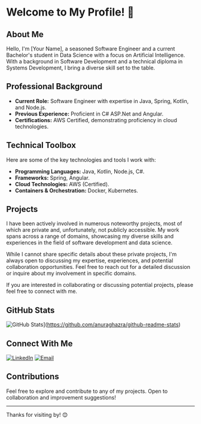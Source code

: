 # Welcome to My Profile! 👋

## About Me

Hello, I'm [Your Name], a seasoned Software Engineer and a current Bachelor's student in Data Science with a focus on Artificial Intelligence. With a background in Software Development and a technical diploma in Systems Development, I bring a diverse skill set to the table.

## Professional Background

- **Current Role:** Software Engineer with expertise in Java, Spring, Kotlin, and Node.js.
- **Previous Experience:** Proficient in C# ASP.Net and Angular.
- **Certifications:** AWS Certified, demonstrating proficiency in cloud technologies.

## Technical Toolbox

Here are some of the key technologies and tools I work with:

- **Programming Languages:** Java, Kotlin, Node.js, C#.
- **Frameworks:** Spring, Angular.
- **Cloud Technologies:** AWS (Certified).
- **Containers & Orchestration:** Docker, Kubernetes.

## Projects

I have been actively involved in numerous noteworthy projects, most of which are private and, unfortunately, not publicly accessible. My work spans across a range of domains, showcasing my diverse skills and experiences in the field of software development and data science.

While I cannot share specific details about these private projects, I'm always open to discussing my expertise, experiences, and potential collaboration opportunities. Feel free to reach out for a detailed discussion or inquire about my involvement in specific domains.

If you are interested in collaborating or discussing potential projects, please feel free to connect with me.

## GitHub Stats

![GitHub Stats](https://github-readme-stats.vercel.app/api?username=israelbarberino)](https://github.com/anuraghazra/github-readme-stats)


## Connect With Me

[![LinkedIn](https://img.shields.io/badge/LinkedIn-Connect-blue?style=for-the-badge&logo=linkedin)](https://www.linkedin.com/in/israel-barberino/)
[![Email](https://img.shields.io/badge/Email-Contact%20Me-blue?style=for-the-badge&logo=mail.ru)](mailto:iluizfranca@gmail.com)

## Contributions

Feel free to explore and contribute to any of my projects. Open to collaboration and improvement suggestions!

---

Thanks for visiting by! 😊